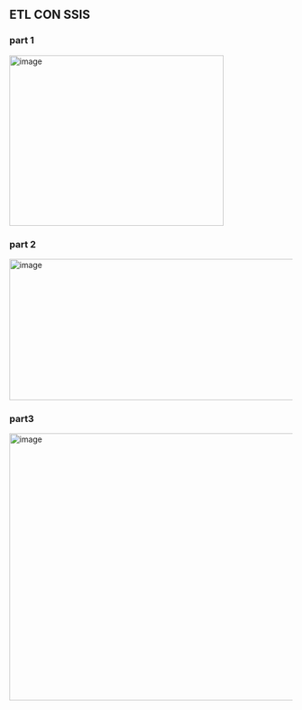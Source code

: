 ## ETL CON SSIS
### part 1
<img width="381" height="303" alt="image" src="https://github.com/user-attachments/assets/3a9fcfea-6212-4b4e-bd5b-780693ff938f" />


### part 2
<img width="1394" height="251" alt="image" src="https://github.com/user-attachments/assets/8f410f92-620c-48f1-99f7-ea47bcb08c22" />


### part3
<img width="775" height="475" alt="image" src="https://github.com/user-attachments/assets/460a56eb-3bae-4116-899f-231f49dee36d" />

